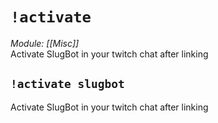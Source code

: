 # `!activate`
*Module: [[Misc]]*<br>
Activate SlugBot in your twitch chat after linking
## `!activate slugbot`
Activate SlugBot in your twitch chat after linking
